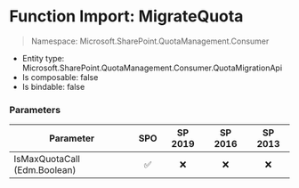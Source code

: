 # Function Import: MigrateQuota

> Namespace: Microsoft.SharePoint.QuotaManagement.Consumer

- Entity type: Microsoft.SharePoint.QuotaManagement.Consumer.QuotaMigrationApi
- Is composable: false
- Is bindable: false

### Parameters

Parameter | SPO | SP 2019 | SP 2016 | SP 2013
----------|:---:|:-------:|:-------:|:-------:
IsMaxQuotaCall (Edm.Boolean) | ✅ | ❌ | ❌ | ❌